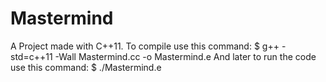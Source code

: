 # Mastermind
A Project made with C++11.
To compile use this command:
$ g++ -std=c++11 -Wall Mastermind.cc -o Mastermind.e
And later to run the code use this command:
$ ./Mastermind.e
